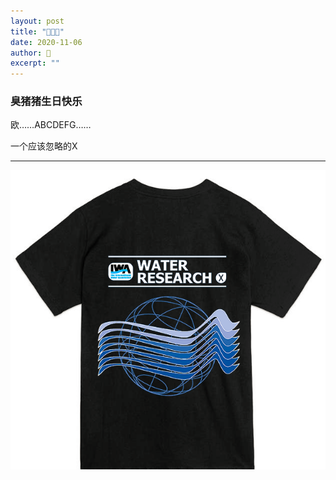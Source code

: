 ```yaml
---
layout: post
title: "🐒🎂🐷" 
date: 2020-11-06
author: 🐒
excerpt: ""
---
```


### 臭猪猪生日快乐

欧……ABCDEFG……

一个应该忽略的X

---

![](/assets/img/WR.png)